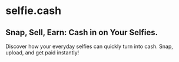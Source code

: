 # selfie.cash

<h2>Snap, Sell, Earn: Cash in on Your Selfies.</h2>
<span>Discover how your everyday selfies can quickly turn into cash.
Snap, upload, and get paid instantly!</span>
